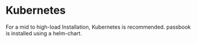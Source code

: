 # Kubernetes

For a mid to high-load Installation, Kubernetes is recommended. passbook is installed using a helm-chart.
